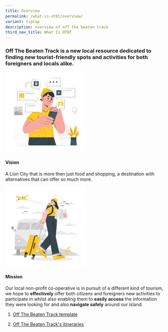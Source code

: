 ```yaml
---
title: Overview
permalink: /what-is-otbt/overview/
variant: tiptap
description: overview of off the beaten track
third_nav_title: What Is OTBT
---
```

<h3><strong>Off The Beaten Track is a new local resource dedicated to finding new tourist-friendly spots and activities for both foreigners and locals alike.</strong></h3>
<p></p>
<div class="isomer-image-wrapper">
<img style="width: 50%;" height="auto" width="100%" alt="man in yellow beanie hat web searching on phone for information" src="/images/Infographics/Instant_information_cuate.png">
</div>
<h4><strong>Vision</strong></h4>
<p>A Lion City that is more then just food and shopping, a destination with
alternatives that can offer so much more.</p>
<p></p>
<div class="isomer-image-wrapper">
<img style="width: 50%;" height="auto" width="100%" alt="woman tried in yellow looking at travel map at a new destination" src="/images/Infographics/Trip_cuate.png">
</div>
<h4><strong>Mission</strong></h4>
<p>Our local non-profit co-operative is in pursuit of a different kind of
tourism, we hope to <strong>effectively</strong> offer both citizens and
foreigners new activities to participate in whilst also enabling them to <strong>easily access</strong> the
information they were looking for and also <strong>navigate safely</strong> around
our island.</p>
<p></p>
<ol data-tight="true" class="tight">
<li>
<p><a href="https://www.isomer.gov.sg/what-is-otbt/off-the-beaten-track-template/" rel="noopener nofollow" target="_blank">Off The Beaten Track template</a>
</p>
</li>
<li>
<p><a href="https://www.isomer.gov.sg/what-is-otbt/off-the-beaten-track-itineraries/" rel="noopener nofollow" target="_blank">Off The Beaten Track's itineraries</a>
</p>
<p></p>
<p></p>
</li>
</ol>
<h2></h2>
<p></p>